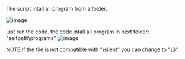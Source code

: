The script intall all program from a folder.

![image](https://github.com/user-attachments/assets/f7786aed-94a1-424a-a9a2-38fbc82d723f)

just run the code.
the code intall all program in next folder: "selfpath\programs"
![image](https://github.com/user-attachments/assets/b7126977-dce8-4e47-a6e7-b7d2e57ba94a)

NOTE
If the file is not compatible with "\silent" you can change to "\S".
